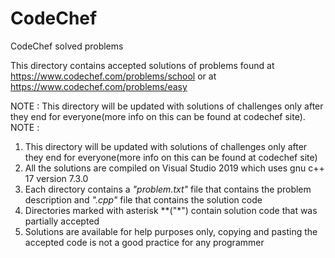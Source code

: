 # CodeChef
CodeChef solved problems

This directory contains accepted solutions of problems found at https://www.codechef.com/problems/school or at https://www.codechef.com/problems/easy

NOTE : This directory will be updated with solutions of challenges only after they end for everyone(more info 
on this can be found at codechef site).
NOTE : 
1) This directory will be updated with solutions of challenges only after they end for everyone(more info 
on this can be found at codechef site)
2) All the solutions are compiled on Visual Studio 2019 which uses gnu c++ 17 version 7.3.0
3) Each directory contains a *"problem.txt"* file that contains the problem description and *".cpp"* file that contains the solution code
4) Directories marked with asterisk **("*") contain solution code that was partially accepted
5) Solutions are available for help purposes only, copying and pasting the accepted code is not a good practice for any programmer
